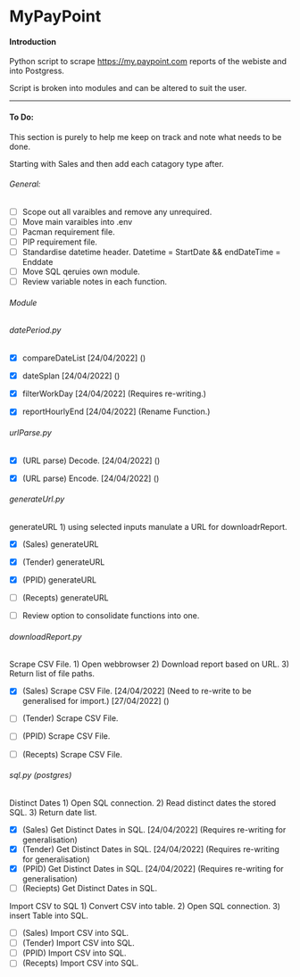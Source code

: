 # MyPayPoint

#### Introduction
Python script to scrape https://my.paypoint.com reports of the webiste and into Postgress.

Script is broken into modules and can be altered to suit the user.

---

#### To Do:
This section is purely to help me keep on track and note what needs to be done.

Starting with Sales and then add each catagory type after.


###### General:
- [ ] Scope out all varaibles and remove any unrequired.
- [ ] Move main varaibles into .env
- [ ] Pacman requirement file.
- [ ] PIP requirement file.
- [ ] Standardise datetime header. Datetime = StartDate && endDateTime = Enddate
- [ ] Move SQL qeruies own module.
- [ ] Review variable notes in each function.

###### Module

###### datePeriod.py

- [x] compareDateList [24/04/2022] ()
- [x] dateSplan       [24/04/2022] ()
- [x] filterWorkDay   [24/04/2022] (Requires re-writing.)
- [x] reportHourlyEnd [24/04/2022] (Rename Function.)


###### urlParse.py
- [x] (URL parse) Decode. [24/04/2022] ()
- [x] (URL parse) Encode. [24/04/2022] ()


###### generateUrl.py

generateURL
    1) using  selected inputs manulate a URL for downloadrReport.
- [x] (Sales) generateURL
- [x] (Tender) generateURL
- [x] (PPID) generateURL
- [ ] (Recepts) generateURL
- [ ] Review option to consolidate functions into one. 


###### downloadReport.py

Scrape CSV File.
        1) Open webbrowser
        2) Download report based on URL.
        3) Return list of file paths.
- [x] (Sales)    Scrape CSV File. 
    [24/04/2022] (Need to re-write to be generalised for import.)
    [27/04/2022] ()
- [ ] (Tender)   Scrape CSV File. 
- [ ] (PPID)     Scrape CSV File. 
- [ ] (Recepts)  Scrape CSV File. 


###### sql.py (postgres)

Distinct Dates
    1) Open SQL connection.
    2) Read distinct dates the stored SQL.
    3) Return date list.
- [x] (Sales)    Get Distinct Dates in SQL. [24/04/2022] (Requires re-writing for generalisation) 
- [x] (Tender)   Get Distinct Dates in SQL. [24/04/2022] (Requires re-writing for generalisation)
- [x] (PPID)     Get Distinct Dates in SQL. [24/04/2022] (Requires re-writing for generalisation)
- [ ] (Reciepts) Get Distinct Dates in SQL.

Import CSV to SQL
    1) Convert CSV into table.
    2) Open SQL connection.
    3) insert Table into SQL.
- [ ] (Sales)    Import CSV into SQL.
- [ ] (Tender)   Import CSV into SQL.
- [ ] (PPID)     Import CSV into SQL.
- [ ] (Recepts)  Import CSV into SQL.
